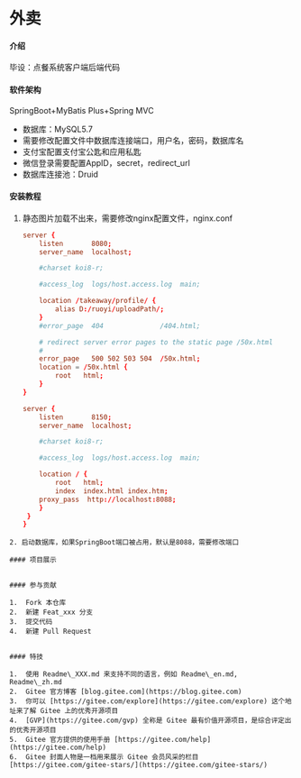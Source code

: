 # 外卖

#### 介绍
毕设：点餐系统客户端后端代码

#### 软件架构
SpringBoot+MyBatis Plus+Spring MVC 
- 数据库：MySQL5.7
- 需要修改配置文件中数据库连接端口，用户名，密码，数据库名
- 支付宝配置支付宝公匙和应用私匙
- 微信登录需要配置AppID，secret，redirect_url
- 数据库连接池：Druid

#### 安装教程

1.  静态图片加载不出来，需要修改nginx配置文件，nginx.conf

    ```conf
    server {
        listen       8080;
        server_name  localhost;

        #charset koi8-r;

        #access_log  logs/host.access.log  main;

        location /takeaway/profile/ {
            alias D:/ruoyi/uploadPath/;
        }
        #error_page  404              /404.html;

        # redirect server error pages to the static page /50x.html
        #
        error_page   500 502 503 504  /50x.html;
        location = /50x.html {
            root   html;
        } 
    }

    server {
        listen       8150;
        server_name  localhost;

        #charset koi8-r;

        #access_log  logs/host.access.log  main;

        location / {
            root   html;
            index  index.html index.htm;
	    proxy_pass  http://localhost:8088;
		}
     }
    }
```
2. 启动数据库，如果SpringBoot端口被占用，默认是8088，需要修改端口

#### 项目展示


#### 参与贡献

1.  Fork 本仓库
2.  新建 Feat_xxx 分支
3.  提交代码
4.  新建 Pull Request


#### 特技

1.  使用 Readme\_XXX.md 来支持不同的语言，例如 Readme\_en.md, Readme\_zh.md
2.  Gitee 官方博客 [blog.gitee.com](https://blog.gitee.com)
3.  你可以 [https://gitee.com/explore](https://gitee.com/explore) 这个地址来了解 Gitee 上的优秀开源项目
4.  [GVP](https://gitee.com/gvp) 全称是 Gitee 最有价值开源项目，是综合评定出的优秀开源项目
5.  Gitee 官方提供的使用手册 [https://gitee.com/help](https://gitee.com/help)
6.  Gitee 封面人物是一档用来展示 Gitee 会员风采的栏目 [https://gitee.com/gitee-stars/](https://gitee.com/gitee-stars/)

